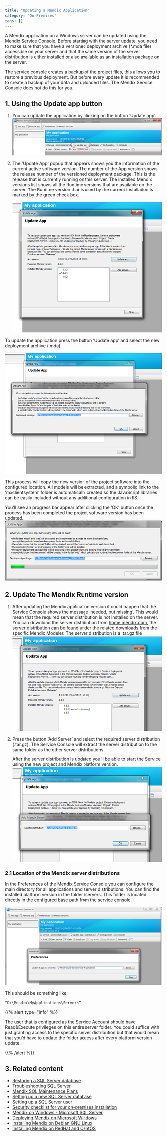 ```yaml
---
title: "Updating a Mendix Application"
category: "On-Premises"
tags: []
---
```

A Mendix application on a Windows server can be updated using the Mendix Service Console. Before starting with the server update, you need to make sure that you have a versioned deployment archive (*.mda file) accessible on your server and that the same version of the server distribution is either installed or also available as an installation package on the server.

The service console creates a backup of the project files, this allows you to restore a previous deployment. But before every update it is recommended to create a backup of your data and uploaded files. The Mendix Service Console does not do this for you. 

## 1\. Using the Update app button

1.  You can update the application by clicking on the button ‘Update app’. ![Step 1, Start the update process](attachments/18448659/18580701.png)

2.  The 'Update App' popup that appears shows you the information of the current active software version. The number of the App version shows the release number of the versioned deployment package. This is the release that is currently running on this server.
    The installed Mendix versions list shows all the Runtime versions that are available on the server. The Runtime version that is used by the current installation is marked by the green check box.  

    ![Step 2, Release details and overview of all server versions](attachments/18448659/18580702.png)

To update the application press the button ‘Update app’ and select the new deployment archive (.mda)

![Step 3, Choose the latest .mda package](attachments/18448659/18580700.png)

This process will copy the new version of the project software into the configured location. All models will be extracted, and a symbolic link to the ‘mxclientsystem’ folder is automatically created so the JavaScript libraries can be easily included without any additional configuration in IIS.

You’ll see an progress bar appear after clicking the ‘OK’ button once the process has been completed the project software version has been updated. 
![](attachments/18448659/18580699.png)

## 2\. Update The Mendix Runtime version

1.  After updating the Mendix application version it could happen that the Service Console shows the message ‘needed, but missing’. This would mean that the required server distribution is not installed on the server. You can download the server distribution from [home.mendix.com](http://home.mendix.com/), the server distribution can be found under the related downloads from the specific Mendix Modeler. The server distribution is a .tar.gz file
    ![Step 4, a missing Runtime version](attachments/18448659/18580697.png)
2.  Press the button ‘Add Server’ and select the required server distribution (.tar.gz). The Service Console will extract the server distribution to the same folder as the other server distributions.

    After the server distribution is updated you’ll be able to start the Service using the new project and Mendix platform version. 
    ![Step 5, Choose the correct server distribution (.tar.gz)](attachments/18448659/18580696.png)

### 2.1 Location of the Mendix server distributions

In the Preferences of the Mendix Service Console you can configure the main directory for all applications and server distributions. You can find the installed platform version in the folder /servers. This folder is located directly in the configured base path from the service console.

![](attachments/18448659/18580698.png)

This should be something like:

```
“D:\Mendix\MyApplications\Servers”
```
{{% alert type="info" %}}

The user that is configured as the Service Account should have Read&Execute privileges on this entire server folder. You could suffice with just granting access to the specific server distribution but that would mean that you’d have to update the folder access after every platform version update. 

{{% /alert %}}

## 3\. Related content

*   [Restoring a SQL Server database](restoring-a-sql-server-database)
*   [Troubleshooting SQL Server](troubleshooting-sql-server)
*   [Mendix SQL Maintenance Plans](mendix-sql-maintenance-plans)
*   [Setting up a new SQL Server database](setting-up-a-new-sql-server-database)
*   [Setting up a SQL Server user](setting-up-a-sql-server-user)
*   [Security checklist for your on-premises installation](security-checklist-for-your-on-premises-installation)
*   [Mendix on Windows - Microsoft SQL Server](mendix-on-windows-microsoft-sql-server)
*   [Deploying Mendix on Microsoft Windows](deploy-mendix-on-microsoft-windows)
*   [Installing Mendix on Debian GNU Linux](installing-mendix-on-debian-gnu-linux)
*   [Installing Mendix on RedHat and CentOS](installing-mendix-on-redhat-and-centos)

